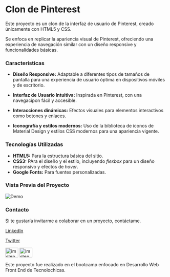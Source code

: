 # Clon de Pinterest
Este proyecto es un clon de la interfaz de usuario de Pinterest, creado únicamente con HTML5 y CSS.

Se enfoca en replicar la apariencia visual de Pinterest, ofreciendo una experiencia de navegación similar con un diseño responsive y funcionalidades básicas. 

### Características

* **Diseño Responsive:** Adaptable a diferentes tipos de tamaños de pantalla para una experiencia de usuario óptima en dispositivos móviles y de escritorio.

* **Interfaz de Usuario Intuitiva:** Inspirada en Pinterest, con una navegacipon fácil y accesible.

* **Interacciones dinámicas:** Efectos visuales para elementos interactivos como botones y enlaces.  

* **Iconografía y estilos modernos:** Uso de la biblioteca de íconos de Material Design y estilos CSS modernos para una apariencia vigente.

### Tecnologías Utilizadas

* **HTML5:** Para la estructura básica del sitio.
* **CSS3:** PAra el diseño y el estilo, incluyendo _flexbox_ para un diseño responsivo y efectos de _hover_.
* **Google Fonts:** Para fuentes personalizadas.

### Vista Previa del Proyecto
![Demo](images/vistaPrevia.jpg)

### Contacto 
Si te gustaría invitarme a colaborar en un proyecto, contáctame.

[LinkedIn](https://linkedin.com/in/imstephtp)

[Twitter](https://twitter.com/imstephtp)

<p align="left">
<a href="https://twitter.com/imstephtp" target="blank"><img align="center" src="https://raw.githubusercontent.com/rahuldkjain/github-profile-readme-generator/master/src/images/icons/Social/twitter.svg" alt="imstephtp" height="30" width="40" /></a>
<a href="https://linkedin.com/in/imstephtp" target="blank"><img align="center" src="https://raw.githubusercontent.com/rahuldkjain/github-profile-readme-generator/master/src/images/icons/Social/linked-in-alt.svg" alt="imstephtp" height="30" width="40" /></a>
</p>

Este proyecto fue realizado en el bootcamp enfocado en Desarrollo Web Front End de Tecnolochicas. 

 
